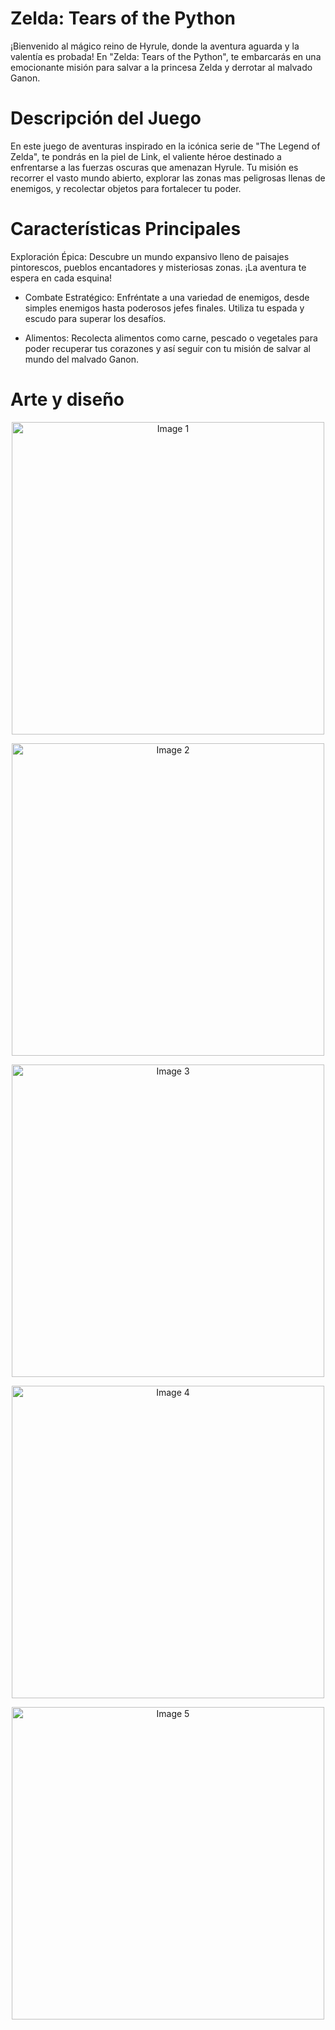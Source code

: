 # Zelda: Tears of the Python

¡Bienvenido al mágico reino de Hyrule, donde la aventura aguarda y la valentía es probada! En "Zelda: Tears of the Python", te embarcarás en una emocionante misión para salvar a la princesa Zelda y derrotar al malvado Ganon.

# Descripción del Juego

En este juego de aventuras inspirado en la icónica serie de "The Legend of Zelda", te pondrás en la piel de Link, el valiente héroe destinado a enfrentarse a las fuerzas oscuras que amenazan Hyrule. Tu misión es recorrer el vasto mundo abierto, explorar las zonas mas peligrosas llenas de enemigos, y recolectar objetos para fortalecer tu poder.

# Características Principales

Exploración Épica: Descubre un mundo expansivo lleno de paisajes pintorescos, pueblos encantadores y misteriosas zonas. ¡La aventura te espera en cada esquina!

 - Combate Estratégico: Enfréntate a una variedad de enemigos, desde simples enemigos hasta poderosos jefes finales. Utiliza tu espada y escudo para superar los desafíos.

 - Alimentos: Recolecta alimentos como carne, pescado o vegetales para poder recuperar tus corazones y así seguir con tu misión de salvar al mundo del malvado Ganon. 

# Arte y diseño

<p align="center">
  <img src="https://github.com/UnaiMunoz/Python-Zelda/assets/152631520/1beafe20-f100-41a5-b6a4-7aaccd8cecbb" alt="Image 1" width="500"/>
</p>
<p align="center">
  <img src="https://github.com/UnaiMunoz/Python-Zelda/assets/152631520/cc9a1d7a-88ad-4c2a-a4a6-7ddc5320eec0" alt="Image 2" width="500"/>
</p>
<p align="center">
  <img src="https://github.com/UnaiMunoz/Python-Zelda/assets/152631520/039ca7f9-2b4a-44ff-a2f1-21f4081d2e3a" alt="Image 3" width="500"/>
</p>
<p align="center">
  <img src="https://github.com/UnaiMunoz/Python-Zelda/assets/152631520/3ac9e771-0de2-49ce-b4e9-3d4b88dfecfc" alt="Image 4" width="500"/>
</p>
<p align="center">
  <img src="https://github.com/UnaiMunoz/Python-Zelda/assets/152631520/b5e423eb-d788-426d-860a-2c69e6539768" alt="Image 5" width="500"/>
</p>


